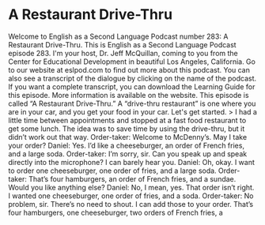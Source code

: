 # A Restaurant Drive-Thru

Welcome to English as a Second Language Podcast number 283: A Restaurant Drive-Thru.  This is English as a Second Language Podcast episode 283.  I'm your host, Dr. Jeff McQuillan, coming to you from the Center for Educational Development in beautiful Los Angeles, California.  Go to our website at eslpod.com to find out more about this podcast.  You can also see a transcript of the dialogue by clicking on the name of the podcast.  If you want a complete transcript, you can download the Learning Guide for this episode.  More information is available on the website.  This episode is called “A Restaurant Drive-Thru.”  A “drive-thru restaurant” is one where you are in your car, and you get your food in your car.  Let's get started.  > I had a little time between appointments and stopped at a fast food restaurant to get some lunch.  The idea was to save time by using the drive-thru, but it didn’t work out that way.  Order-taker:  Welcome to McDenny’s.  May I take your order?  Daniel:  Yes.  I’d like a cheeseburger, an order of French fries, and a large soda.  Order-taker:  I’m sorry, sir.  Can you speak up and speak directly into the microphone?  I can barely hear you.    Daniel:  Oh, okay.  I want to order one cheeseburger, one order of fries, and a large soda.    Order-taker:  That’s four hamburgers, an order of French fries, and a sundae.  Would you like anything else?  Daniel:  No, I mean, yes.  That order isn’t right.  I wanted one cheeseburger, one order of fries, and a soda.  Order-taker:  No problem, sir.  There’s no need to shout.  I can add those to your order.  That’s four hamburgers, one cheeseburger, two orders of French fries, a 